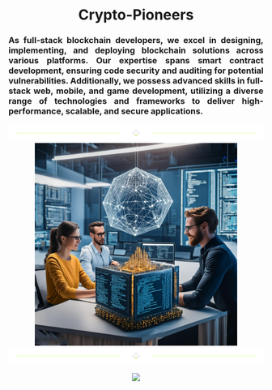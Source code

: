 <h1 align="center">
  Crypto-Pioneers
</h1>
<!-- <div align="center">
  <img src="https://github.com/mymiracle0118/mymiracle0118/blob/main/divider1.png" alt="divider"/>
</div>  -->
<h3 align="justify">
As full-stack blockchain developers, we excel in designing, implementing, and deploying blockchain solutions across various platforms. Our expertise spans smart contract development, ensuring code security and auditing for potential vulnerabilities. Additionally, we possess advanced skills in full-stack web, mobile, and game development, utilizing a diverse range of technologies and frameworks to deliver high-performance, scalable, and secure applications.
</h3>
<div align="center">
  <img src="https://github.com/Crypto-Pioneers/.github/blob/main/profile/divider1.png" alt="divider"/>
</div> 
<div align="center">
  <img src="https://github.com/Crypto-Pioneers/.github/blob/main/profile/2.jpg" height="400px" alt="img"/>
</div>
<div align="center">
  <img src="https://github.com/Crypto-Pioneers/.github/blob/main/profile/divider1.png" alt="divider"/>
</div> 
<!-- <p align="center">
  <img src="https://capsule-render.vercel.app/api?type=waving&color=gradient&height=65&section=footer"/>
</p> -->
<p align="center">
  <img src="https://capsule-render.vercel.app/api?type=waving&color=gradient&height=65&section=footer"/>
</p>
